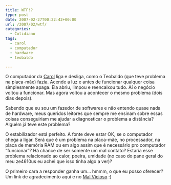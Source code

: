 ```yaml
---
title: WTF!?
type: post
date: 2007-02-27T00:22:42+00:00
url: /2007/02/wtf/
categories:
  - Cotidiano
tags:
  - carol
  - computador
  - hardware
  - teobaldo

---
```

O computador da [Carol][1] liga e desliga, como o Teobaldo (que teve problema na placa-mãe) fazia. Acende a luz e antes de funcionar qualquer coisa simplesmente apaga. Ela abriu, limpou e reencaixou tudo. Aí o negócio voltou a funcionar. Mas agora voltou a acontecer o mesmo problema (dois dias depois).

Sabendo que eu sou um fazedor de softwares e não entendo quase nada de hardware, meus queridos leitores que sempre me ensinam sobre essas coisas conseguiriam me ajudar a diagnosticar o problema a distância? Alguém já teve este problema?

O estabilizador está perfeito. A fonte deve estar OK, se o computador chega a ligar. Será que é um problema na placa-mãe, no processador, na placa de memória RAM ou em algo assim que é necessário pro computador “funcionar”? Há chance de ser somente um mal contato? Estaria esse problema relacionado ao calor, poeira, umidade (no caso do pane geral do meu ze4610us eu achei que isso tinha algo a ver)?

O primeiro cara a responder ganha um… hmmm, o que eu posso oferecer? Um link de agradecimento aqui e no [Mal Vicioso][1] :)

 [1]: http://malvicioso.com/

